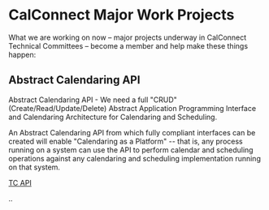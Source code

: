 # CalConnect Major Work Projects

What we are working on now – major projects underway in CalConnect Technical Committees – become a member and help make these things happen:

## Abstract Calendaring API

Abstract Calendaring API - We need a full "CRUD" (Create/Read/Update/Delete) Abstract Application Programming Interface and Calendaring Architecture for Calendaring and Scheduling.

An Abstract Calendaring API from which fully compliant interfaces can be created will enable "Calendaring as a Platform" -- that is, any process running on a system can use the API to perform calendar and scheduling operations against any calendaring and scheduling implementation running on that system.

[TC API](https://www.calconnect.org/about/technical-committees/tc-api)

..
